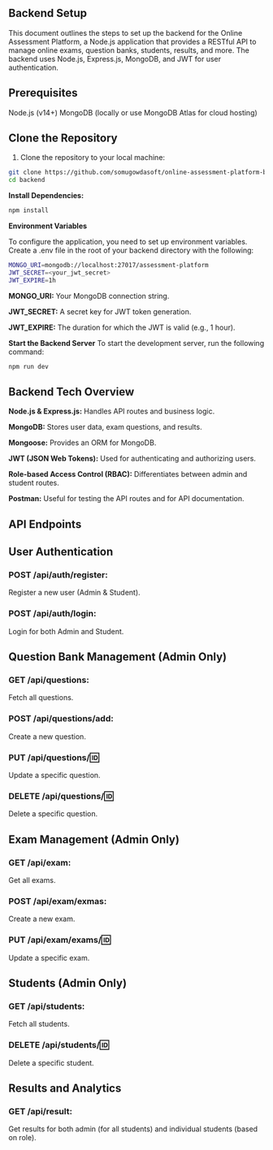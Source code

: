 ## Backend Setup

This document outlines the steps to set up the backend for the Online Assessment Platform, a Node.js application that provides a RESTful API to manage online exams, question banks, students, results, and more. The backend uses Node.js, Express.js, MongoDB, and JWT for user authentication.

## Prerequisites

Node.js (v14+)
MongoDB (locally or use MongoDB Atlas for cloud hosting)

## Clone the Repository

1. Clone the repository to your local machine:

```bash
git clone https://github.com/somugowdasoft/online-assessment-platform-backend.git
cd backend
```

**Install Dependencies:**

```bash
npm install
```

**Environment Variables**

To configure the application, you need to set up environment variables. Create a .env file in the root of your backend directory with the following:


```bash
MONGO_URI=mongodb://localhost:27017/assessment-platform
JWT_SECRET=<your_jwt_secret>
JWT_EXPIRE=1h
```

**MONGO_URI:** 
Your MongoDB connection string.

**JWT_SECRET:** 
A secret key for JWT token generation.

**JWT_EXPIRE:** 
The duration for which the JWT is valid (e.g., 1 hour).

**Start the Backend Server**
To start the development server, run the following command:

```bash
npm run dev
```

## Backend Tech Overview

**Node.js & Express.js:**
Handles API routes and business logic.

**MongoDB:**
Stores user data, exam questions, and results.

**Mongoose:**
Provides an ORM for MongoDB.

**JWT (JSON Web Tokens):** 
Used for authenticating and authorizing users.

**Role-based Access Control (RBAC):**
 Differentiates between admin and student routes.
 
**Postman:**
Useful for testing the API routes and for API documentation.

## API Endpoints

## User Authentication

### POST /api/auth/register:
Register a new user (Admin & Student).

### POST /api/auth/login: 
Login for both Admin and Student.

## Question Bank Management (Admin Only)

### GET /api/questions:
Fetch all questions.

### POST /api/questions/add: 
Create a new question.

### PUT /api/questions/:id:
Update a specific question.

### DELETE /api/questions/:id: 
Delete a specific question.

## Exam Management (Admin Only)

### GET /api/exam: 
Get all exams.

### POST /api/exam/exmas:
Create a new exam.

### PUT /api/exam/exams/:id:
Update a specific exam.

## Students (Admin Only)

### GET /api/students:
Fetch all students.

### DELETE /api/students/:id: 
Delete a specific student.

## Results and Analytics 

### GET /api/result:
Get results for both admin (for all students) and individual students (based on role).
